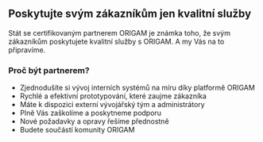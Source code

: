 ## Poskytujte svým zákazníkům jen kvalitní služby
Stát se certifikovaným partnerem ORIGAM je známka toho, že svým zákazníkům poskytujete kvalitní služby s ORIGAM. A my Vás na to připravíme.

### Proč být partnerem?
- Zjednodušíte si vývoj interních systémů na míru díky platformě ORIGAM
- Rychlé a efektivní prototypování, které zaujme zákazníka
- Máte k dispozici externí vývojářský tým a administrátory
- Plně Vás zaškolíme a poskytneme podporu
- Nové požadavky a opravy řešíme přednostně
- Budete součástí komunity ORIGAM